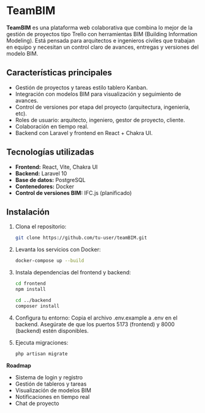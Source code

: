 # TeamBIM

**TeamBIM** es una plataforma web colaborativa que combina lo mejor de la gestión de proyectos tipo Trello con herramientas BIM (Building Information Modeling). Está pensada para arquitectos e ingenieros civiles que trabajan en equipo y necesitan un control claro de avances, entregas y versiones del modelo BIM.

## Características principales
- Gestión de proyectos y tareas estilo tablero Kanban.
- Integración con modelos BIM para visualización y seguimiento de avances.
- Control de versiones por etapa del proyecto (arquitectura, ingeniería, etc).
- Roles de usuario: arquitecto, ingeniero, gestor de proyecto, cliente.
- Colaboración en tiempo real.
- Backend con Laravel y frontend en React + Chakra UI.

## Tecnologías utilizadas
- **Frontend:** React, Vite, Chakra UI
- **Backend:** Laravel 10
- **Base de datos:** PostgreSQL
- **Contenedores:** Docker
- **Control de versiones BIM:** IFC.js (planificado)

## Instalación

1. Clona el repositorio:
   ```bash
   git clone https://github.com/tu-user/teamBIM.git
2. Levanta los servicios con Docker:
   ```bash
   docker-compose up --build
3. Instala dependencias del frontend y backend:
   ```bash
   cd frontend
   npm install
   
   cd ../backend
   composer install

4. Configura tu entorno:
Copia el archivo .env.example a .env en el backend.
Asegúrate de que los puertos 5173 (frontend) y 8000 (backend) estén disponibles.

5. Ejecuta migraciones:
    ```bash
    php artisan migrate

**Roadmap**
 - Sistema de login y registro
 - Gestión de tableros y tareas
 - Visualización de modelos BIM
 - Notificaciones en tiempo real
 - Chat de proyecto
